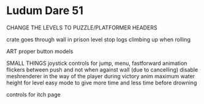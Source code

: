 # Ludum Dare 51

CHANGE THE LEVELS TO PUZZLE/PLATFORMER HEADERS

crate goes through wall in prison level
stop logs climbing up when rolling

ART
proper button models


SMALL THINGS
joystick controls for jump, menu, fastforward
animation flickers between push and not when against wall (due to cancelling)
disable meshrenderer in the way of the player during victory anim
maximum water height for level
easy mode to give more time and less time before drowning

controls for itch page